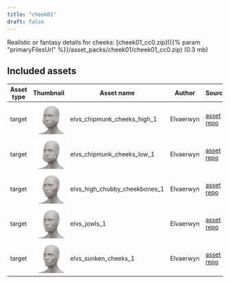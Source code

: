 ```yaml
---
title: "cheek01"
draft: false
---
```


Realistic or fantasy details for cheeks: [cheek01_cc0.zip]({{% param "primaryFilesUrl" %}}/asset_packs/cheek01/cheek01_cc0.zip) (0.3 mb)


## Included assets

| Asset type | Thumbnail | Asset name | Author | Source | License |
| ---------- | --------- | ---------- | ------ | ------ | ------- |
| target | ![elvs_chipmunk_cheeks_high_1.png](elvs_chipmunk_cheeks_high_1.png) | elvs_chipmunk_cheeks_high_1 | Elvaerwyn | [asset repo](http://www.makehumancommunity.org/node/2243) | CC0 |
| target | ![elvs_chipmunk_cheeks_low_1.png](elvs_chipmunk_cheeks_low_1.png) | elvs_chipmunk_cheeks_low_1 | Elvaerwyn | [asset repo](http://www.makehumancommunity.org/node/2244) | CC0 |
| target | ![elvs_high_chubby_cheekbones_1.png](elvs_high_chubby_cheekbones_1.png) | elvs_high_chubby_cheekbones_1 | Elvaerwyn | [asset repo](http://www.makehumancommunity.org/node/2253) | CC0 |
| target | ![elvs_jowls_1.png](elvs_jowls_1.png) | elvs_jowls_1 | Elvaerwyn | [asset repo](http://www.makehumancommunity.org/node/2254) | CC0 |
| target | ![elvs_sunken_cheeks_1.png](elvs_sunken_cheeks_1.png) | elvs_sunken_cheeks_1 | Elvaerwyn | [asset repo](http://www.makehumancommunity.org/node/2259) | CC0 |
